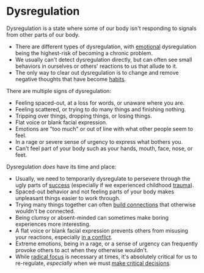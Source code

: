 
# Dysregulation

Dysregulation is a state where some of our body isn't responding to signals from other parts of our body.

- There are different types of dysregulation, with [emotional](mind-feelings.md) dysregulation being the highest-risk of becoming a chronic problem.
- We usually can't detect dysregulation directly, but can often see small behaviors in ourselves or others' reactions to us that allude to it.
- The only way to clear out dysregulation is to change and remove negative thoughts that have become [habits](habits.md).

There are multiple signs of dysregulation:

- Feeling spaced-out, at a loss for words, or unaware where you are.
- Feeling scattered, or trying to do many things and finishing nothing.
- Tripping over things, dropping things, or losing things.
- Flat voice or blank facial expression.
- Emotions are "too much" or out of line with what other people seem to feel.
- In a rage or severe sense of urgency to express what bothers you.
- Can't feel part of your body such as your hands, mouth, face, nose, or feet.

Dysregulation *does* have its time and place:

- Usually, we need to temporarily dysregulate to persevere through the ugly parts of [success](success-1_why.md) (especially if we experienced childhood [trauma](ptsd.md)).
- Spaced-out behavior and not feeling parts of your body makes unpleasant things easier to work through.
- Trying many things together can often [build connections](mind-creativity.md) that otherwise wouldn't be connected.
- Being clumsy or absent-minded can sometimes make boring experiences more interesting.
- A flat voice or blank facial expression prevents others from misusing your reactions, especially [in a conflict](people-conflicts.md).
- Extreme emotions, being in a rage, or a sense of urgency can frequently provoke others to act when they otherwise wouldn't.
- While [radical focus](success-4_routine.md) is necessary at times, it's absolutely critical for us to re-regulate, *especially* when we must [make critical decisions](decisions.md).
